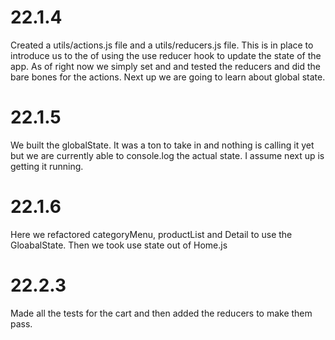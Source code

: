 # 22.1.4

Created a utils/actions.js file and a utils/reducers.js file. This is in place to introduce us to the of using the use reducer hook to update the state of the app. As of right now we simply set and and tested the reducers and did the bare bones for the actions. Next up we are going to learn about global state.

# 22.1.5

We built the globalState. It was a ton to take in and nothing is calling it yet but we are currently able to console.log the actual state. I assume next up is getting it running.

# 22.1.6

Here we refactored categoryMenu, productList and Detail to use the GloabalState. Then we took use state out of Home.js

# 22.2.3

Made all the tests for the cart and then added the reducers to make them pass.

